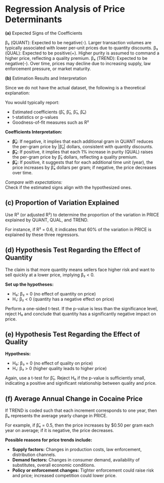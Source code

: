 # Regression Analysis of Price Determinants

**(a)** Expected Signs of the Coefficients

β₂ (QUANT): Expected to be negative(-). Larger transaction volumes are typically associated with lower per-unit prices due to quantity discounts.
β₃ (QUAL): Expected to be positive(+). Higher purity is assumed to command a higher price, reflecting a quality premium.
β₄ (TREND): Expected to be negative(-). Over time, prices may decline due to increasing supply, law enforcement pressure, or market maturity.

**(b)** Estimation Results and Interpretation

Since we do not have the actual dataset, the following is a theoretical explanation:

You would typically report:
- Estimated coefficients (β̂₁, β̂₂, β̂₃, β̂₄)
- t-statistics or p-values
- Goodness-of-fit measures such as R²

**Coefficients Interpretation:**
- **β̂₂:** If negative, it implies that each additional gram in QUANT reduces the per-gram price by |β̂₂| dollars, consistent with quantity discounts.
- **β̂₃:** If positive, it implies that each 1% increase in purity (QUAL) raises the per-gram price by β̂₃ dollars, reflecting a quality premium.
- **β̂₄:** If positive, it suggests that for each additional time unit (year), the price increases by β̂₄ dollars per gram; if negative, the price decreases over time.

*Compare with expectations:*  
Check if the estimated signs align with the hypothesized ones.

## (c) Proportion of Variation Explained

Use R² (or adjusted R²) to determine the proportion of the variation in PRICE explained by QUANT, QUAL, and TREND.

For instance, if R² = 0.6, it indicates that 60% of the variation in PRICE is explained by these three regressors.

## (d) Hypothesis Test Regarding the Effect of Quantity

The claim is that more quantity means sellers face higher risk and want to sell quickly at a lower price, implying β₂ < 0.

**Set up the hypotheses:**
- H₀: β₂ = 0 (no effect of quantity on price)
- H₁: β₂ < 0 (quantity has a negative effect on price)

Perform a one-sided t-test. If the p-value is less than the significance level, reject H₀ and conclude that quantity has a significantly negative impact on price.

## (e) Hypothesis Test Regarding the Effect of Quality

**Hypothesis:**
- H₀: β₃ = 0 (no effect of quality on price)
- H₁: β₃ > 0 (higher quality leads to higher price)

Again, use a t-test for β̂₃. Reject H₀ if the p-value is sufficiently small, indicating a positive and significant relationship between quality and price.

## (f) Average Annual Change in Cocaine Price

If TREND is coded such that each increment corresponds to one year, then β₄ represents the average yearly change in PRICE.

For example, if β̂₄ = 0.5, then the price increases by $0.50 per gram each year on average; if it is negative, the price decreases.

**Possible reasons for price trends include:**
- **Supply factors:** Changes in production costs, law enforcement, distribution channels.
- **Demand factors:** Changes in consumer demand, availability of substitutes, overall economic conditions.
- **Policy or enforcement changes:** Tighter enforcement could raise risk and price; increased competition could lower price.

